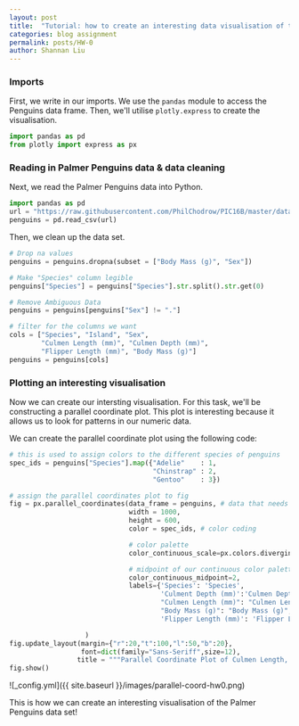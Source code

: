 ```yaml
---
layout: post
title:  "Tutorial: how to create an interesting data visualisation of the Palmer Penguins data set"
categories: blog assignment
permalink: posts/HW-0
author: Shannan Liu
---
```


### Imports
First, we write in our imports. We use the `pandas` module to access the Penguins data frame. Then, we'll utilise `plotly.express` to create the visualisation.
```python
import pandas as pd
from plotly import express as px
```
### Reading in Palmer Penguins data & data cleaning
Next, we read the Palmer Penguins data into Python.
```python
import pandas as pd
url = "https://raw.githubusercontent.com/PhilChodrow/PIC16B/master/datasets/palmer_penguins.csv"
penguins = pd.read_csv(url)
```

Then, we clean up the data set.
```python
# Drop na values
penguins = penguins.dropna(subset = ["Body Mass (g)", "Sex"])

# Make "Species" column legible
penguins["Species"] = penguins["Species"].str.split().str.get(0)

# Remove Ambiguous Data
penguins = penguins[penguins["Sex"] != "."]

# filter for the columns we want
cols = ["Species", "Island", "Sex",
        "Culmen Length (mm)", "Culmen Depth (mm)",
        "Flipper Length (mm)", "Body Mass (g)"]
penguins = penguins[cols]
```

### Plotting an interesting visualisation
Now we can create our intersting visualisation. For this task, we'll be constructing a parallel coordinate plot. This plot is interesting because it allows us to look for patterns in our numeric data.

We can create the parallel coordinate plot using the following code:
```python
# this is used to assign colors to the different species of penguins
spec_ids = penguins["Species"].map({"Adelie"    : 1,
                                    "Chinstrap" : 2,
                                    "Gentoo"    : 3})

# assign the parallel coordinates plot to fig
fig = px.parallel_coordinates(data_frame = penguins, # data that needs to be plotted
                              width = 1000,
                              height = 600,
                              color = spec_ids, # color coding

                              # color palette
                              color_continuous_scale=px.colors.diverging.Tealrose,

                              # midpoint of our continuous color palette
                              color_continuous_midpoint=2,
                              labels={'Species': 'Species',
                                      'Culment Depth (mm)':'Culmen Depth (mm)',
                                      "Culmen Length (mm)": "Culmen Length (mm)",
                                      "Body Mass (g)": "Body Mass (g)",
                                      'Flipper Length (mm)': 'Flipper Length (mm)'}

                   )
fig.update_layout(margin={"r":20,"t":100,"l":50,"b":20},
                  font=dict(family="Sans-Seriff",size=12),
                 title = """Parallel Coordinate Plot of Culmen Length, Culmen Depth,Flipper Length, and Body Mass""")
fig.show()
```
![_config.yml]({{ site.baseurl }}/images/parallel-coord-hw0.png)

This is how we can create an interesting visualisation of the Palmer Penguins data set!
